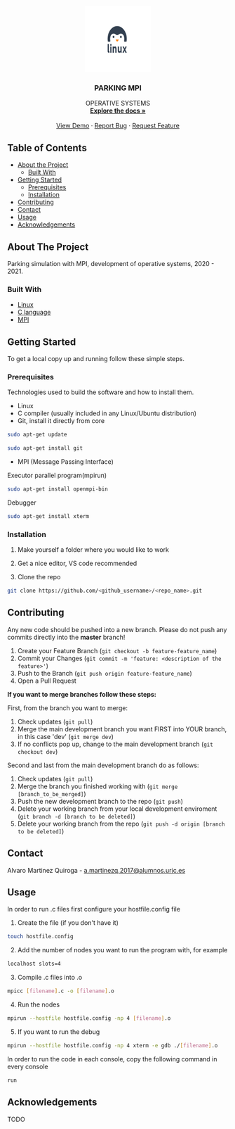 <!-- PROJECT SHIELDS -->
<!-- REPO SHOULD BE PUBLIC TO SHOW THIS FEATURE!

[![Contributors]][contributors-url]

-->

<!-- PROJECT LOGO -->
<br />
<p align="center">
  <a href="https://github.com/AlvaroMartinezQ/mini-kernel">
    <img src="imgs/logo.jpg" alt="Logo" width="150" height="150">
  </a>

  <h3 align="center">PARKING MPI</h3>

  <p align="center">
    OPERATIVE SYSTEMS 
    <br />
    <a href="https://github.com/AlvaroMartinezQ/mpi_parking"><strong>Explore the docs »</strong></a>
    <br />
    <br />
    <a href="https://github.com/AlvaroMartinezQ/mpi_parking">View Demo</a>
    ·
    <a href="https://github.com/AlvaroMartinezQ/mpi_parking/issues">Report Bug</a>
    ·
    <a href="https://github.com/AlvaroMartinezQ/mpi_parking/issues">Request Feature</a>
  </p>
</p>

<!-- TABLE OF CONTENTS -->
## Table of Contents

* [About the Project](#about-the-project)
  * [Built With](#built-with)
* [Getting Started](#getting-started)
  * [Prerequisites](#prerequisites)
  * [Installation](#installation)
* [Contributing](#contributing)
* [Contact](#contact)
* [Usage](#usage)
* [Acknowledgements](#Acknowledgements)

<!-- ABOUT THE PROJECT -->
## About The Project

Parking simulation with MPI, development of operative systems, 2020 - 2021. 

### Built With

* [Linux](https://www.linux.org/)
* [C language](https://en.wikipedia.org/wiki/C_(programming_language))
* [MPI](https://www.open-mpi.org/)

<!-- GETTING STARTED -->
## Getting Started

To get a local copy up and running follow these simple steps.

### Prerequisites

Technologies used to build the software and how to install them.

* Linux
* C compiler (usually included in any Linux/Ubuntu distribution)
* Git, install it directly from core

```sh
sudo apt-get update
```
```sh
sudo apt-get install git
```

* MPI (Message Passing Interface)

Executor parallel program(mpirun)
```sh
sudo apt-get install openmpi-bin
```
Debugger
```sh
sudo apt-get install xterm
```

### Installation

1. Make yourself a folder where you would like to work

2. Get a nice editor, VS code recommended

3. Clone the repo
```sh
git clone https://github.com/<github_username>/<repo_name>.git
```

<!-- CONTRIBUTING -->
## Contributing

Any new code should be pushed into a new branch. Please do not push any commits directly into the <strong>master</strong> branch! 

1. Create your Feature Branch (`git checkout -b feature-feature_name`)
2. Commit your Changes (`git commit -m 'feature: <description of the feature>'`)
3. Push to the Branch (`git push origin feature-feature_name`)
4. Open a Pull Request

<strong>If you want to merge branches follow these steps:</strong>

First, from the branch you want to merge:

1. Check updates (`git pull`)
2. Merge the main development branch you want FIRST into YOUR branch, in this case 'dev' (`git merge dev`) 
3. If no conflicts pop up, change to the main development branch (`git checkout dev`)

Second and last from the main development branch do as follows:

1. Check updates (`git pull`)
2. Merge the branch you finished working with (`git merge [branch_to_be_merged]`)
3. Push the new development branch to the repo (`git push`)
4. Delete your working branch from your local development enviroment (`git branch -d [branch to be deleted]`)
5. Delete your working branch from the repo (`git push -d origin [branch to be deleted]`)

<!-- LICENSE -->
<!--
## License
-->
<!-- CONTACT -->
## Contact

Alvaro Martinez Quiroga - a.martinezq.2017@alumnos.urjc.es


<!-- USAGE EXAMPLES -->
## Usage
In order to run .c files first configure your hostfile.config file

1. Create the file (if you don't have it)
```sh
touch hostfile.config
```

2. Add the number of nodes you want to run the program with, for example
```sh
localhost slots=4
```

3. Compile .c files into .o
```sh
mpicc [filename].c -o [filename].o
```

4. Run the nodes
```sh
mpirun --hostfile hostfile.config -np 4 [filename].o
```

5. If you want to run the debug
```sh
mpirun --hostfile hostfile.config -np 4 xterm -e gdb ./[filename].o
```

In order to run the code in each console, copy the following command in every console
```sh
run
```

<!-- ACKNOWLEDGEMENTS -->

## Acknowledgements
TODO

<!-- MARKDOWN LINKS & IMAGES -->
<!-- REPO SHOULD BE PUBLIC TO SHOW THIS FEATURE!

[contributors-url]: https://github.com/AlvaroMartinezQ/mini-kernel/graphs/contributors

-->